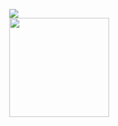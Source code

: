 <!--
<h2>
  Systems Administrator
  , <a href="https://www.redhat.com/en/topics/devops/what-is-sre" target=blank>Site reliability engineering</a>
  , and DevOps Engineer working with Private, Public and Legacy Infrastructure. 
</h2>
-->

  <div>
    <a href="https://linkedin.com/in/gmedeiros">
      <img src="https://i0.wp.com/gmedeiros.net/wp-content/uploads/2022/04/tech-icons.png?resize=768%2C709&ssl=1">
    </a>
  </div>

  <div>
    <a href="https://gmedeiros.net">
    <img height="180em" src="https://github-readme-stats.vercel.app/api?username=gmedeirosnet&show_icons=true&include_all_commits=true&count_private=true">
  </div>  
